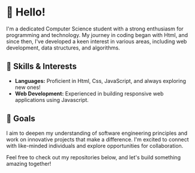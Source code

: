 # 👋 Hello!

I'm a dedicated Computer Science student with a strong enthusiasm for programming and technology. My journey in coding began with Html, and since then, I've developed a keen interest in various areas, including web development, data structures, and algorithms.

## 🌟 Skills & Interests
- **Languages:** Proficient in Html, Css, JavaScript, and always exploring new ones!
- **Web Development:** Experienced in building responsive web applications using Javascript.

## 🚀 Goals
I aim to deepen my understanding of software engineering principles and work on innovative projects that make a difference. I'm excited to connect with like-minded individuals and explore opportunities for collaboration.

Feel free to check out my repositories below, and let's build something amazing together!
